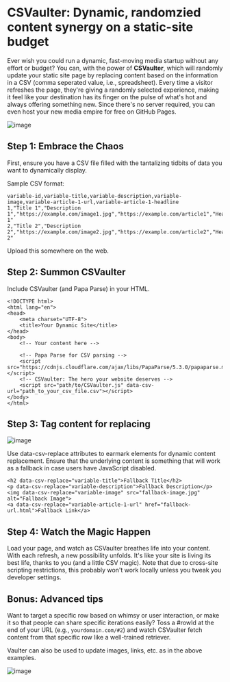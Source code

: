 # CSVaulter: Dynamic, randomzied content synergy on a static-site budget

Ever wish you could run a dynamic, fast-moving media startup without any effort or budget? You can, with the power of **CSVaulter**, which will randomly update your static site page by replacing content based on the information in a CSV (comma seperated value, i.e., spreadsheet). Every time a visitor refreshes the page, they're giving a randomly selected experience, making it feel like your destination has its finger on the pulse of what's hot and always offering something new. Since there's no server required, you can even host your new media empire for free on GitHub Pages.

![image](https://github.com/morisy/quickrocks/assets/136939/771dae7f-0472-46f7-92e9-1cdfad284fd9)

## Step 1: Embrace the Chaos

First, ensure you have a CSV file filled with the tantalizing tidbits of data you want to dynamically display.

Sample CSV format:

```
variable-id,variable-title,variable-description,variable-image,variable-article-1-url,variable-article-1-headline
1,"Title 1","Description 1","https://example.com/image1.jpg","https://example.com/article1","Headline 1"
2,"Title 2","Description 2","https://example.com/image2.jpg","https://example.com/article2","Headline 2"
```

Upload this somewhere on the web.

## Step 2: Summon CSVaulter

Include CSVaulter (and Papa Parse) in your HTML. 

```
<!DOCTYPE html>
<html lang="en">
<head>
    <meta charset="UTF-8">
    <title>Your Dynamic Site</title>
</head>
<body>
    <!-- Your content here -->

    <!-- Papa Parse for CSV parsing -->
    <script src="https://cdnjs.cloudflare.com/ajax/libs/PapaParse/5.3.0/papaparse.min.js"></script>
    <!-- CSVaulter: The hero your website deserves -->
    <script src="path/to/CSVaulter.js" data-csv-url="path_to_your_csv_file.csv"></script>
</body>
</html>

```

## Step 3: Tag content for replacing

![image](https://github.com/morisy/quickrocks/assets/136939/d56809da-d514-4fde-9ce3-641086ebf696)

Use data-csv-replace attributes to earmark elements for dynamic content replacement. Ensure that the underlying content is something that will work as a fallback in case users have JavaScript disabled.

```
<h2 data-csv-replace="variable-title">Fallback Title</h2>
<p data-csv-replace="variable-description">Fallback Description</p>
<img data-csv-replace="variable-image" src="fallback-image.jpg" alt="Fallback Image">
<a data-csv-replace="variable-article-1-url" href="fallback-url.html">Fallback Link</a>
```


## Step 4: Watch the Magic Happen

Load your page, and watch as CSVaulter breathes life into your content. With each refresh, a new possibility unfolds. It's like your site is living its best life, thanks to you (and a little CSV magic). Note that due to cross-site scripting restrictions, this probably won't work locally unless you tweak you developer settings.

## Bonus: Advanced tips

Want to target a specific row based on whimsy or user interaction, or make it so that people can share specific iterations easily? Toss a #rowId at the end of your URL (e.g., `yourdomain.com/#2`) and watch CSVaulter fetch content from that specific row like a well-trained retriever.

Vaulter can also be used to update images, links, etc. as in the above examples. 

![image](https://github.com/morisy/quickrocks/assets/136939/9831a43b-16a1-40c4-aff9-9307561623d0)
